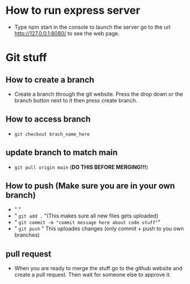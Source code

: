 # How to run express server

- Type npm start in the console to launch the server go to the url http://127.0.0.1:8080/ to see the web page.


# Git stuff

## How to create a branch
- Create a branch through the git website. Press the drop down or the branch button next to it then press create branch.

## How to access branch
- `git checkout brach_name_here`

## update branch to match main
- `git pull origin main` (**DO THIS BEFORE MERGING!!!**)

## How to push (Make sure you are in your own branch)
- "  "
- " `git add .` "(This makes sure all new files gets uploaded)
- " `git commit -m "commit message here about code stuff"`"
- " `git push` " This uploades changes (only commit + push to you own branches)

## pull request 
- When you are ready to merge the stuff go to the github website and create a pull request. Then wait for someone else to approve it.


